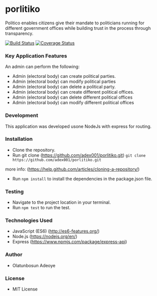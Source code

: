 # porlitiko
Politico enables citizens give their mandate to politicians running for different government offices while building trust in the process through transparency.

[![Build Status](https://travis-ci.com/adex001/porlitiko.svg?branch=develop)](https://travis-ci.com/adex001/porlitiko)
[![Coverage Status](https://coveralls.io/repos/github/adex001/porlitiko/badge.svg?branch=develop)](https://coveralls.io/github/adex001/porlitiko?branch=develop)

### Key Application Features
An admin can perform the following:
 - Admin (electoral body) can create political parties.
 - Admin (electoral body) can modify ​political parties
 - Admin (electoral body) can delete a political party.
 - Admin (electoral body) can create different ​political offices.
 - Admin (electoral body) can delete different ​political offices
 - Admin (electoral body) can modify different ​political offices

 ### Development
This application was developed usone NodeJs with express for routing.

### Installation

- Clone the repository.
- Run git clone (https://github.com/adex001/porlitiko.git)
``` git clone https://github.com/adex001/porlitiko.git ```

more info:
(https://help.github.com/articles/cloning-a-repository/)
- Run ``` npm install ``` to install the dependencies in the package.json file.

### Testing

- Navigate to the project location in your terminal.
- Run ``` npm test ``` to run the test.

### Technologies Used

- JavaScript (ES6) (http://es6-features.org/)
- Node.js (https://nodejs.org/en/)
- Express (https://www.npmjs.com/package/express-api)

### Author
- Olatunbosun Adeoye

### License
- MIT License
